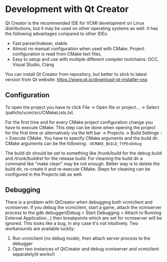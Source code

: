 # Development with Qt Creator

Qt Creator is the recommended IDE for VCMI development on Linux distributions, but it may be used on other operating systems as well. It has the following advantages compared to other IDEs:

- Fast parser/indexer, stable.
- Almost no manual configuration when used with CMake. Project configuration is read from CMake text files,
- Easy to setup and use with multiple different compiler toolchains: GCC, Visual Studio, Clang

You can install Qt Creator from repository, but better to stick to latest version from Qt website: https://www.qt.io/download-qt-installer-oss

## Configuration

To open the project you have to click File -\> Open file or project... -\> Select /path/to/vcmi/src/CMakeLists.txt.

For the first time and for every CMake project configuration change you have to execute CMake. This step can be done when opening the project for the first time or alternatively via the left bar -\> Projects -\> Build Settings -\> Execute CMake. You have to specify CMake arguments and the build dir. CMake arguments can be the following: `-DCMAKE_BUILD_TYPE=Debug`

The build dir should be set to something like /trunk/build for the debug build and /trunk/buildrel for the release build. For cleaning the build dir a command like "make clean" may be not enough. Better way is to delete the build dir, re-create it and re-execute CMake. Steps for cleaning can be configured in the Projects tab as well.

## Debugging

There is a problem with QtCreator when debugging both vcmiclient and vcmiserver. If you debug the vcmiclient, start a game, attach the vcmiserver process to the gdb debugger(Debug \> Start Debugging \> Attach to Running External Application...) then breakpoints which are set for vcmiserver will be ignored. This looks like a bug, in any case it's not intuitively. Two workarounds are available luckily:

1. Run vcmiclient (no debug mode), then attach server process to the debugger
2. Open two instances of QtCreator and debug vcmiserver and vcmiclient separately(it works!)